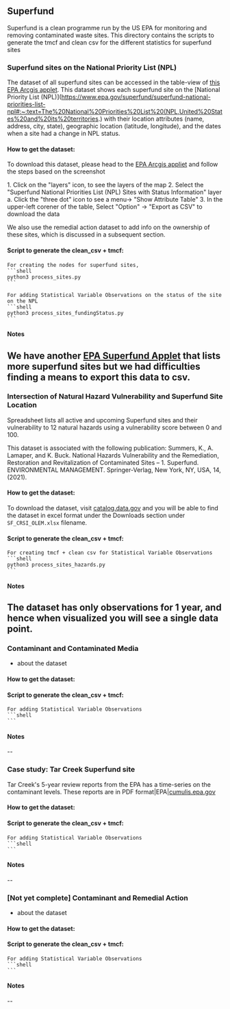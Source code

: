 ## Superfund
Superfund is a clean programme run by the US EPA for monitoring and removing contaminated waste sites. 
This directory contains the scripts to generate the tmcf and clean csv for the different statistics for superfund sites

### Superfund sites on the National Priority List (NPL)
The dataset of all superfund sites can be accessed in the table-view of [this EPA Arcgis applet](https://epa.maps.arcgis.com/apps/webappviewer/index.html?id=33cebcdfdd1b4c3a8b51d416956c41f1). This dataset shows each superfund site on the [National Priority List (NPL)](https://www.epa.gov/superfund/superfund-national-priorities-list-npl#:~:text=The%20National%20Priorities%20List%20(NPL,United%20States%20and%20its%20territories.) with their location attributes (name, address, city, state), geographic location (latitude, longitude), and the dates when a site had a change in NPL status.

#### How to get the dataset:
To download this dataset, please head to the [EPA Arcgis appliet](https://epa.maps.arcgis.com/apps/webappviewer/index.html?id=33cebcdfdd1b4c3a8b51d416956c41f1) and follow the steps based on the screenshot

<screenshots in screenshots.google.com>
1. Click on the "layers" icon, to see the layers of the map
2. Select the "Superfund National Priorities List (NPL) Sites with Status Information" layer
    a. Click the "three dot" icon to see a menu-> "Show Attribute Table"
3. In the upper-left corener of the table, Select "Option" -> "Export as CSV" to download the data

We also use the remedial action dataset to add info on the ownership of these sites, which is discussed in a subsequent section.

#### Script to generate the clean_csv + tmcf:
    For creating the nodes for superfund sites,
    ```shell
    python3 process_sites.py
    ```

    For adding Statistical Variable Observations on the status of the site on the NPL
    ```shell
    python3 process_sites_fundingStatus.py
    ```
#### Notes
We have another [EPA Superfund Applet](https://epa.maps.arcgis.com/apps/mapviewer/index.html?layers=c2b7cdff579c41bbba4898400aa38815) that lists more superfund sites but we had difficulties finding a means to export this data to csv.
--

### Intersection of Natural Hazard Vulnerability and Superfund Site Location
Spreadsheet lists all active and upcoming Superfund sites and their vulnerability to 12 natural hazards using a vulnerability score between 0 and 100.

This dataset is associated with the following publication: Summers, K., A. Lamaper, and K. Buck. National Hazards Vulnerability and the Remediation, Restoration and Revitalization of Contaminated Sites – 1. Superfund. ENVIRONMENTAL MANAGEMENT. Springer-Verlag, New York, NY, USA, 14, (2021).
#### How to get the dataset:
To download the dataset, visit [catalog.data.gov](https://catalog.data.gov/dataset/intersection-of-natural-hazard-vulnerability-and-superfund-site-location) and you will be able to find the dataset in excel format under the Downloads section under `SF_CRSI_OLEM.xlsx` filename.

#### Script to generate the clean_csv + tmcf:
    For creating tmcf + clean csv for Statistical Variable Observations 
    ```shell
    python3 process_sites_hazards.py
    ```
#### Notes
The dataset has only observations for 1 year, and hence when visualized you will see a single data point.
--

### Contaminant and Contaminated Media
- about the dataset
#### How to get the dataset:
#### Script to generate the clean_csv + tmcf:
    For adding Statistical Variable Observations
    ```shell
    ```
#### Notes
--

### Case study: Tar Creek Superfund site
Tar Creek's 5-year review reports from the EPA has a time-series on the contaminant levels.
These reports are in PDF format|EPA|[cumulis.epa.gov](https://cumulis.epa.gov/supercpad/SiteProfiles/index.cfm?fuseaction=second.scs&id=0601269&doc=Y&colid=33990&region=06&type=SC)
#### How to get the dataset:
#### Script to generate the clean_csv + tmcf:
    For adding Statistical Variable Observations
    ```shell
    ```
#### Notes
--

### [Not yet complete] Contaminant and Remedial Action
- about the dataset
#### How to get the dataset:
#### Script to generate the clean_csv + tmcf:
    For adding Statistical Variable Observations
    ```shell
    ```
#### Notes
--